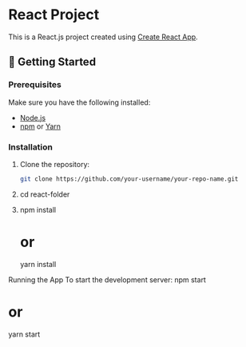 # React Project

This is a React.js project created using [Create React App](https://create-react-app.dev/).


## 🚀 Getting Started

### Prerequisites

Make sure you have the following installed:

- [Node.js](https://nodejs.org/)
- [npm](https://www.npmjs.com/) or [Yarn](https://yarnpkg.com/)

### Installation

1. Clone the repository:

   ```bash
   git clone https://github.com/your-username/your-repo-name.git
2. cd react-folder

3. npm install
   # or
   yarn install

Running the App
To start the development server:
   npm start
   # or
   yarn start



